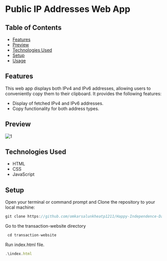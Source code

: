 # Public IP Addresses Web App

## Table of Contents

- [Features](#features)
- [Preview](#preview)
- [Technologies Used](#technologies-used)
- [Setup](#setup)
- [Usage](#usage)

## Features

This web app displays both IPv4 and IPv6 addresses, allowing users to conveniently copy them to their clipboard. It provides the following features:

- Display of fetched IPv4 and IPv6 addresses.
- Copy functionality for both address types.

## Preview

![1](https://github.com/omkarsalunkheatp1211/IP-Addresses/assets/96873232/26b762f6-c3f1-4ecf-9fa0-2f341db2bdc9)


## Technologies Used

- HTML
- CSS
- JavaScript

## Setup

Open your terminal or command prompt and Clone the repository to your local machine:
```javascript
git clone https://github.com/omkarsalunkheatp1211/Happy-Independence-Day.git
```
Go to the transaction-website directory
```javascript
 cd transaction-website
```
Run index.html file.
```javascript
.\index.html
```

